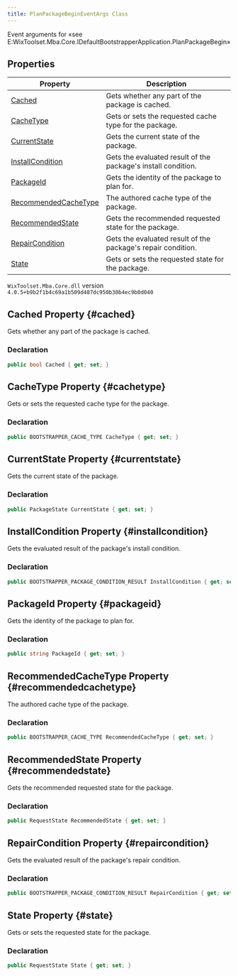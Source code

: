 ```yaml
---
title: PlanPackageBeginEventArgs Class
---
```

Event arguments for «see E:WixToolset.Mba.Core.IDefaultBootstrapperApplication.PlanPackageBegin»
## Properties
| Property | Description |
| ------ | ----------- |
| [Cached](#cached) | Gets whether any part of the package is cached. |
| [CacheType](#cachetype) | Gets or sets the requested cache type for the package. |
| [CurrentState](#currentstate) | Gets the current state of the package. |
| [InstallCondition](#installcondition) | Gets the evaluated result of the package's install condition. |
| [PackageId](#packageid) | Gets the identity of the package to plan for. |
| [RecommendedCacheType](#recommendedcachetype) | The authored cache type of the package. |
| [RecommendedState](#recommendedstate) | Gets the recommended requested state for the package. |
| [RepairCondition](#repaircondition) | Gets the evaluated result of the package's repair condition. |
| [State](#state) | Gets or sets the requested state for the package. |
`WixToolset.Mba.Core.dll` version `4.0.5+b9b2f1b4c69a1b509d487dc950b30b4ec9b0d040`
## Cached Property {#cached}
Gets whether any part of the package is cached.
### Declaration
```cs
public bool Cached { get; set; }
```
## CacheType Property {#cachetype}
Gets or sets the requested cache type for the package.
### Declaration
```cs
public BOOTSTRAPPER_CACHE_TYPE CacheType { get; set; }
```
## CurrentState Property {#currentstate}
Gets the current state of the package.
### Declaration
```cs
public PackageState CurrentState { get; set; }
```
## InstallCondition Property {#installcondition}
Gets the evaluated result of the package's install condition.
### Declaration
```cs
public BOOTSTRAPPER_PACKAGE_CONDITION_RESULT InstallCondition { get; set; }
```
## PackageId Property {#packageid}
Gets the identity of the package to plan for.
### Declaration
```cs
public string PackageId { get; set; }
```
## RecommendedCacheType Property {#recommendedcachetype}
The authored cache type of the package.
### Declaration
```cs
public BOOTSTRAPPER_CACHE_TYPE RecommendedCacheType { get; set; }
```
## RecommendedState Property {#recommendedstate}
Gets the recommended requested state for the package.
### Declaration
```cs
public RequestState RecommendedState { get; set; }
```
## RepairCondition Property {#repaircondition}
Gets the evaluated result of the package's repair condition.
### Declaration
```cs
public BOOTSTRAPPER_PACKAGE_CONDITION_RESULT RepairCondition { get; set; }
```
## State Property {#state}
Gets or sets the requested state for the package.
### Declaration
```cs
public RequestState State { get; set; }
```
